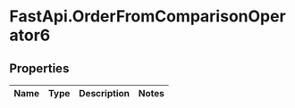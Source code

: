 # FastApi.OrderFromComparisonOperator6

## Properties
Name | Type | Description | Notes
------------ | ------------- | ------------- | -------------
